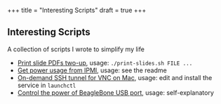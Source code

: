 +++
title = "Interesting Scripts"
draft = true
+++

## Interesting Scripts

A collection of scripts I wrote to simplify my life

- [Print slide PDFs two-up](https://gist.github.com/yangl1996/6a4fa7b3e0ecf0a5755b23d50ba57b0c), usage: `./print-slides.sh FILE ...`
- [Get power usage from IPMI](https://gist.github.com/yangl1996/d45f36b85977b6df80a093808ee4fb7a), usage: see the readme
- [On-demand SSH tunnel for VNC on Mac](https://gist.github.com/yangl1996/d3f0c4537e1f24eaec32468ba03ef701), usage: edit and install the service in `launchctl`
- [Control the power of BeagleBone USB port](https://gist.github.com/yangl1996/4e172a00be7c4fa9d308f9af6decfca7), usage: self-explanatory


